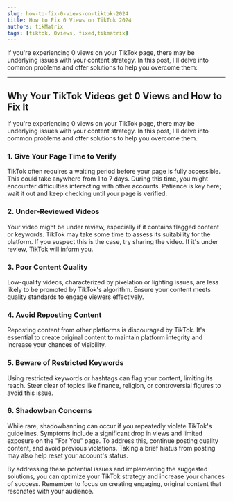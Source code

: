 ```yaml
---
slug: how-to-fix-0-views-on-tiktok-2024
title: How to Fix 0 Views on TikTok 2024
authors: tikMatrix
tags: [tiktok, 0views, fixed,tikmatrix]
---
```


If you're experiencing 0 views on your TikTok page, there may be underlying issues with your content strategy. In this post, I'll delve into common problems and offer solutions to help you overcome them:
<!--truncate-->
---

## Why Your TikTok Videos get 0 Views and How to Fix It

If you're experiencing 0 views on your TikTok page, there may be underlying issues with your content strategy. In this post, I'll delve into common problems and offer solutions to help you overcome them.

### 1. **Give Your Page Time to Verify**

TikTok often requires a waiting period before your page is fully accessible. This could take anywhere from 1 to 7 days. During this time, you might encounter difficulties interacting with other accounts. Patience is key here; wait it out and keep checking until your page is verified.

### 2. **Under-Reviewed Videos**

Your video might be under review, especially if it contains flagged content or keywords. TikTok may take some time to assess its suitability for the platform. If you suspect this is the case, try sharing the video. If it's under review, TikTok will inform you.

### 3. **Poor Content Quality**

Low-quality videos, characterized by pixelation or lighting issues, are less likely to be promoted by TikTok's algorithm. Ensure your content meets quality standards to engage viewers effectively.

### 4. **Avoid Reposting Content**

Reposting content from other platforms is discouraged by TikTok. It's essential to create original content to maintain platform integrity and increase your chances of visibility.

### 5. **Beware of Restricted Keywords**

Using restricted keywords or hashtags can flag your content, limiting its reach. Steer clear of topics like finance, religion, or controversial figures to avoid this issue.

### 6. **Shadowban Concerns**

While rare, shadowbanning can occur if you repeatedly violate TikTok's guidelines. Symptoms include a significant drop in views and limited exposure on the "For You" page. To address this, continue posting quality content, and avoid previous violations. Taking a brief hiatus from posting may also help reset your account's status.

By addressing these potential issues and implementing the suggested solutions, you can optimize your TikTok strategy and increase your chances of success. Remember to focus on creating engaging, original content that resonates with your audience.
